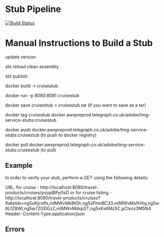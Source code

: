# Stub Pipeline

[![Build Status](https://img.shields.io/travis/thephpleague/pipeline/master.svg?style=flat-square)](https://jenkins-preprod.aws-preprod.telegraph.co.uk/job/travel-stubs/)

# Manual Instructions to Build a Stub

update version

sbt reload clean assembly

sbt publish

docker build -t cruisestub .

docker run -p 8080:8081 cruisestub

docker save cruisestub > cruisestub.tar (if you want to save as a tar)

docker tag cruisestub  docker.awspreprod.telegraph.co.uk/adobe/tmg-service-stubs:cruisestub

docker push docker.awspreprod.telegraph.co.uk/adobe/tmg-service-stubs:cruisestub (to push to docker registry)

docker pull docker.awspreprod.telegraph.co.uk/adobe/tmg-service-stubs:cruisestub (to pull)

## Example
In order to verify your stub, perform a GET using the following details:

URL: for cruise - http://localhost:8080/travel-products/cruises/pvjqdBFp0sD or
for cruise listing - http://localhost:8080/travel-products/cruises?flakeIds=ng5xKjcstfs,mlMWvMk8tGh,ng5xFhmBC33,mlMWvMxfHXq,ng5w8LfZ8Wl,ng5w7ZGDGzZ,mlMWvMdxpST,ng5xKs6Mz5C,pClvcx3M5N4
Header: Content-Type:application/json

## Errors
